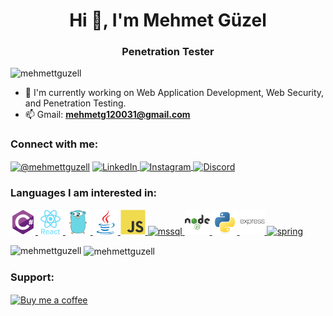 <h1 align="center">Hi 👋, I'm Mehmet Güzel</h1>
<h3 align="center">Penetration Tester</h3>

<p align="left"> <img src="https://komarev.com/ghpvc/?username=mehmettguzell&label=Profile%20views&color=0e75b6&style=plastic" alt="mehmettguzell" /> </p>

- 🔭  I'm currently working on Web Application Development, Web Security, and Penetration Testing.
- 📫 Gmail: **mehmetg120031@gmail.com**

<h3 align="left">Connect with me:</h3>
<p align="left">
  <a href="https://medium.com/@mehmettguzell" target="blank"><img align="center" src="https://raw.githubusercontent.com/rahuldkjain/github-profile-readme-generator/master/src/images/icons/Social/medium.svg" alt="@mehmettguzell" height="30" width="40" /></a>
  <a href="https://www.linkedin.com/in/mehmet-guzel-817367230/" target="blank">
    <img align="center" src="https://raw.githubusercontent.com/rahuldkjain/github-profile-readme-generator/master/src/images/icons/Social/linked-in-alt.svg" alt="LinkedIn" height="30" width="40"/>
  </a>
  <a href="https://instagram.com/mehmett_guzell" target="blank">
    <img align="center" src="https://raw.githubusercontent.com/rahuldkjain/github-profile-readme-generator/master/src/images/icons/Social/instagram.svg" alt="Instagram" height="30" width="40"/>
  </a>
    <a href="https://discord.gg/memozeko" target="blank">
    <img align="center" src="https://raw.githubusercontent.com/rahuldkjain/github-profile-readme-generator/master/src/images/icons/Social/discord.svg" alt="Discord" height="30" width="40"/>
  </a>
  <!-- <a href="https://www.hackerrank.com/mehmetg120031" target="blank">
    <img align="center" src="https://raw.githubusercontent.com/rahuldkjain/github-profile-readme-generator/master/src/images/icons/Social/hackerrank.svg" alt="HackerRank" height="30" width="40"/>
  </a>-->
</p>

<h3 align="left">Languages ​​I am interested in:</h3>
<p align="left">
  <a href="https://www.w3schools.com/cs/" target="_blank" rel="noreferrer"> <img src="https://raw.githubusercontent.com/devicons/devicon/master/icons/csharp/csharp-original.svg" alt="csharp" width="40" height="40"/> </a> 
  <a href="https://reactjs.org/" target="_blank" rel="noreferrer"> <img src="https://raw.githubusercontent.com/devicons/devicon/master/icons/react/react-original-wordmark.svg" alt="react" width="40" height="40"/> </a>
  <a href="https://golang.org" target="_blank" rel="noreferrer"> <img src="https://raw.githubusercontent.com/devicons/devicon/master/icons/go/go-original.svg" alt="go" width="40" height="40"/> </a> 
  <a href="https://www.java.com" target="_blank" rel="noreferrer"> <img src="https://raw.githubusercontent.com/devicons/devicon/master/icons/java/java-original.svg" alt="java" width="40" height="40"/> </a> 
  <a href="https://developer.mozilla.org/en-US/docs/Web/JavaScript" target="_blank" rel="noreferrer"> <img src="https://raw.githubusercontent.com/devicons/devicon/master/icons/javascript/javascript-original.svg" alt="javascript" width="40" height="40"/> </a> 
  <a href="https://www.microsoft.com/en-us/sql-server" target="_blank" rel="noreferrer"> <img src="https://www.svgrepo.com/show/303229/microsoft-sql-server-logo.svg" alt="mssql" width="40" height="40"/> </a> 
  <a href="https://nodejs.org" target="_blank" rel="noreferrer"> <img src="https://raw.githubusercontent.com/devicons/devicon/master/icons/nodejs/nodejs-original-wordmark.svg" alt="nodejs" width="40" height="40"/> </a> 
  <a href="https://www.python.org" target="_blank" rel="noreferrer"> <img src="https://raw.githubusercontent.com/devicons/devicon/master/icons/python/python-original.svg" alt="python" width="40" height="40"/> </a> 
  <a href="https://expressjs.com" target="_blank" rel="noreferrer"> <img src="https://raw.githubusercontent.com/devicons/devicon/master/icons/express/express-original-wordmark.svg" alt="express" width="40" height="40"/> </a> 
  <a href="https://spring.io/" target="_blank" rel="noreferrer"> <img src="https://www.vectorlogo.zone/logos/springio/springio-icon.svg" alt="spring" width="40" height="40"/> </a>
</p>

<p><img align="left" src="https://github-readme-stats.vercel.app/api/top-langs?username=mehmettguzell&show_icons=true&theme=highcontrast&locale=en&layout=compact" alt="mehmettguzell" /></p>
<p>&nbsp;<img align="center" src="https://github-readme-stats.vercel.app/api?username=mehmettguzell&theme=highcontrast&show_icons=true&locale=en" alt="mehmettguzell" /></p>

<h3 align="left">Support:</h3>
<p>
  <a href="https://buymeacoffee.com/mehmett_guzell" target="_blank">
    <img align="center" src="https://cdn.buymeacoffee.com/buttons/v2/default-yellow.png" height="50" width="210" alt="Buy me a coffee"/>
  </a>
</p>
